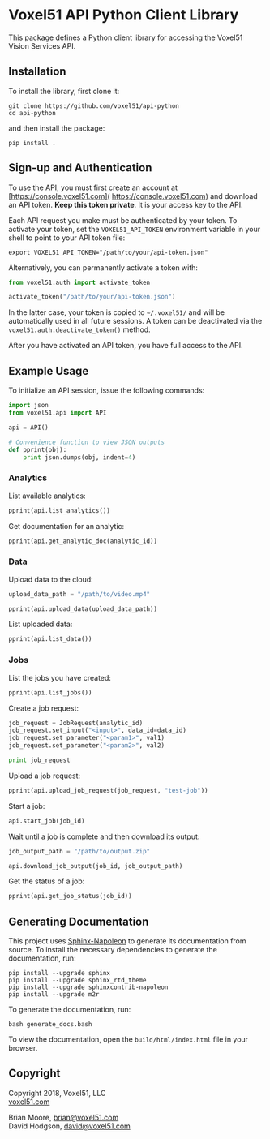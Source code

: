 # Voxel51 API Python Client Library

This package defines a Python client library for accessing the Voxel51 Vision
Services API.


## Installation

To install the library, first clone it:

```shell
git clone https://github.com/voxel51/api-python
cd api-python
```

and then install the package:

```shell
pip install .
```


## Sign-up and Authentication

To use the API, you must first create an account at [https://console.voxel51.com](
https://console.voxel51.com) and download an API token.
**Keep this token private**. It is your access key to the API.

Each API request you make must be authenticated by your token. To activate your
token, set the `VOXEL51_API_TOKEN` environment variable in your shell to point
to your API token file:

```shell
export VOXEL51_API_TOKEN="/path/to/your/api-token.json"
```

Alternatively, you can permanently activate a token with:

```py
from voxel51.auth import activate_token

activate_token("/path/to/your/api-token.json")
```

In the latter case, your token is copied to `~/.voxel51/` and will be
automatically used in all future sessions. A token can be
deactivated via the `voxel51.auth.deactivate_token()` method.

After you have activated an API token, you have full access to the API.


## Example Usage

To initialize an API session, issue the following commands:

```py
import json
from voxel51.api import API

api = API()

# Convenience function to view JSON outputs
def pprint(obj):
    print json.dumps(obj, indent=4)
```

### Analytics

List available analytics:

```py
pprint(api.list_analytics())
```

Get documentation for an analytic:

```py
pprint(api.get_analytic_doc(analytic_id))
```

### Data

Upload data to the cloud:

```py
upload_data_path = "/path/to/video.mp4"

pprint(api.upload_data(upload_data_path))
```

List uploaded data:

```py
pprint(api.list_data())
```

### Jobs

List the jobs you have created:

```py
pprint(api.list_jobs())
```

Create a job request:

```py
job_request = JobRequest(analytic_id)
job_request.set_input("<input>", data_id=data_id)
job_request.set_parameter("<param1>", val1)
job_request.set_parameter("<param2>", val2)

print job_request
```

Upload a job request:

```py
pprint(api.upload_job_request(job_request, "test-job"))
```

Start a job:

```py
api.start_job(job_id)
```

Wait until a job is complete and then download its output:

```py
job_output_path = "/path/to/output.zip"

api.download_job_output(job_id, job_output_path)
```

Get the status of a job:

```py
pprint(api.get_job_status(job_id))
```


## Generating Documentation

This project uses
[Sphinx-Napoleon](https://pypi.python.org/pypi/sphinxcontrib-napoleon)
to generate its documentation from source. To install the necessary
dependencies to generate the documentation, run:

```shell
pip install --upgrade sphinx
pip install --upgrade sphinx_rtd_theme
pip install --upgrade sphinxcontrib-napoleon
pip install --upgrade m2r
```

To generate the documentation, run:

```shell
bash generate_docs.bash
```

To view the documentation, open the `build/html/index.html` file in
your browser.


## Copyright

Copyright 2018, Voxel51, LLC<br>
[voxel51.com](https://voxel51.com)

Brian Moore, brian@voxel51.com<br>
David Hodgson, david@voxel51.com
